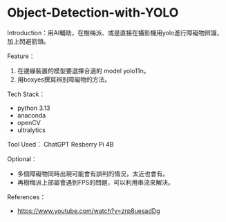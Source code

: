 # Object-Detection-with-YOLO
Introduction：用AI輔助，在樹梅派、或是直接在攝影機用yolo進行障礙物辨識，加上閃避箭頭。

Feature：
  1. 在邊緣裝置的模型要選擇合適的 model yolo11n。
  2. 用boxyes撰寫辨別障礙物的方法。

Tech Stack：
  - python 3.13
  - anaconda
  - openCV
  - ultralytics
    
Tool Used：
  ChatGPT
  Resberry Pi 4B

Optional：
  - 多個障礙物同時出現可能會有誤判的情況，太近也會有。
  - 再樹梅派上部屬會遇到FPS的問題，可以利用串流來解決。

References：
  - https://www.youtube.com/watch?v=zrp8uesadDg
